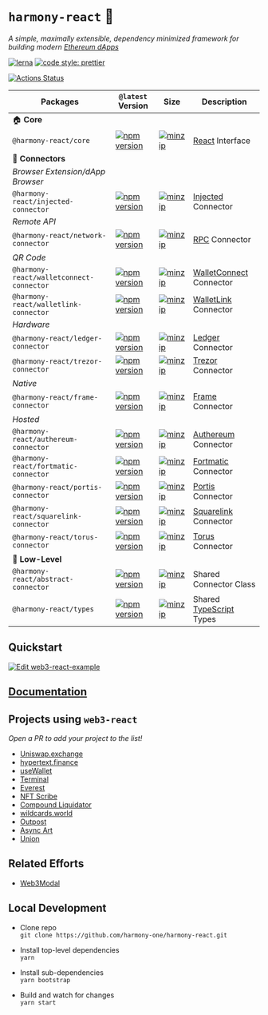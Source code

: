 # `harmony-react` 🧰

_A simple, maximally extensible, dependency minimized framework for building modern [Ethereum dApps](https://ethereum.org/beginners/)_

[![lerna](https://img.shields.io/badge/maintained%20with-lerna-cc00ff.svg)](https://lerna.js.org/)
[![code style: prettier](https://img.shields.io/badge/code_style-prettier-ff69b4.svg?style=flat-square)](https://github.com/prettier/prettier)

[![Actions Status](https://github.com/harmony-one/harmony-react/workflows/CI/badge.svg)](https://github.com/harmony-one/harmony-react/actions)

| Packages                              | `@latest` Version                                                                                                                                                         | Size                                                                                                                                                                                 | Description                                                                         |
| ------------------------------------- | ------------------------------------------------------------------------------------------------------------------------------------------------------------------------- | ------------------------------------------------------------------------------------------------------------------------------------------------------------------------------------ | ----------------------------------------------------------------------------------- |
| 🏠 **Core**                           |
| `@harmony-react/core`                    | [![npm version](https://img.shields.io/npm/v/@harmony-react/core/latest.svg)](https://www.npmjs.com/package/@harmony-react/core/v/latest)                                       | [![minzip](https://img.shields.io/bundlephobia/minzip/@harmony-react/core/latest.svg)](https://bundlephobia.com/result?p=@harmony-react/core@latest)                                       | [React](https://reactjs.org/) Interface                                             |
| 🔌 **Connectors**                     |
| _Browser Extension/dApp Browser_      |
| `@harmony-react/injected-connector`      | [![npm version](https://img.shields.io/npm/v/@harmony-react/injected-connector/latest.svg)](https://www.npmjs.com/package/@harmony-react/injected-connector/v/latest)           | [![minzip](https://img.shields.io/bundlephobia/minzip/@harmony-react/injected-connector/latest.svg)](https://bundlephobia.com/result?p=@harmony-react/injected-connector@latest)           | [Injected](https://github.com/ethereum/EIPs/blob/master/EIPS/eip-1193.md) Connector |
| _Remote API_                          |
| `@harmony-react/network-connector`       | [![npm version](https://img.shields.io/npm/v/@harmony-react/network-connector/latest.svg)](https://www.npmjs.com/package/@harmony-react/network-connector/v/latest)             | [![minzip](https://img.shields.io/bundlephobia/minzip/@harmony-react/network-connector/latest.svg)](https://bundlephobia.com/result?p=@harmony-react/network-connector@latest)             | [RPC](https://github.com/ethereum/wiki/wiki/JSON-RPC) Connector                     |
| _QR Code_                             |
| `@harmony-react/walletconnect-connector` | [![npm version](https://img.shields.io/npm/v/@harmony-react/walletconnect-connector/latest.svg)](https://www.npmjs.com/package/@harmony-react/walletconnect-connector/v/latest) | [![minzip](https://img.shields.io/bundlephobia/minzip/@harmony-react/walletconnect-connector/latest.svg)](https://bundlephobia.com/result?p=@harmony-react/walletconnect-connector@latest) | [WalletConnect](https://walletconnect.org/) Connector                               |
| `@harmony-react/walletlink-connector`    | [![npm version](https://img.shields.io/npm/v/@harmony-react/walletlink-connector/latest.svg)](https://www.npmjs.com/package/@harmony-react/walletlink-connector/v/latest)       | [![minzip](https://img.shields.io/bundlephobia/minzip/@harmony-react/walletlink-connector/latest.svg)](https://bundlephobia.com/result?p=@harmony-react/walletlink-connector@latest)       | [WalletLink](https://www.walletlink.org/#/) Connector                               |
| _Hardware_                            |
| `@harmony-react/ledger-connector`        | [![npm version](https://img.shields.io/npm/v/@harmony-react/ledger-connector/latest.svg)](https://www.npmjs.com/package/@harmony-react/ledger-connector/v/latest)               | [![minzip](https://img.shields.io/bundlephobia/minzip/@harmony-react/ledger-connector/latest.svg)](https://bundlephobia.com/result?p=@harmony-react/ledger-connector@latest)               | [Ledger](https://www.ledger.com/) Connector                                         |
| `@harmony-react/trezor-connector`        | [![npm version](https://img.shields.io/npm/v/@harmony-react/trezor-connector/latest.svg)](https://www.npmjs.com/package/@harmony-react/trezor-connector/v/latest)               | [![minzip](https://img.shields.io/bundlephobia/minzip/@harmony-react/trezor-connector/latest.svg)](https://bundlephobia.com/result?p=@harmony-react/trezor-connector@latest)               | [Trezor](https://trezor.io/) Connector                                              |
| _Native_                              |
| `@harmony-react/frame-connector`         | [![npm version](https://img.shields.io/npm/v/@harmony-react/frame-connector/latest.svg)](https://www.npmjs.com/package/@harmony-react/frame-connector/v/latest)                 | [![minzip](https://img.shields.io/bundlephobia/minzip/@harmony-react/frame-connector/latest.svg)](https://bundlephobia.com/result?p=@harmony-react/frame-connector@latest)                 | [Frame](https://frame.sh/) Connector                                                |
| _Hosted_                              |
| `@harmony-react/authereum-connector`     | [![npm version](https://img.shields.io/npm/v/@harmony-react/authereum-connector/latest.svg)](https://www.npmjs.com/package/@harmony-react/authereum-connector/v/latest)         | [![minzip](https://img.shields.io/bundlephobia/minzip/@harmony-react/authereum-connector/latest.svg)](https://bundlephobia.com/result?p=@harmony-react/authereum-connector@latest)         | [Authereum](https://authereum.org/) Connector                                       |
| `@harmony-react/fortmatic-connector`     | [![npm version](https://img.shields.io/npm/v/@harmony-react/fortmatic-connector/latest.svg)](https://www.npmjs.com/package/@harmony-react/fortmatic-connector/v/latest)         | [![minzip](https://img.shields.io/bundlephobia/minzip/@harmony-react/fortmatic-connector/latest.svg)](https://bundlephobia.com/result?p=@harmony-react/fortmatic-connector@latest)         | [Fortmatic](https://fortmatic.com/) Connector                                       |
| `@harmony-react/portis-connector`        | [![npm version](https://img.shields.io/npm/v/@harmony-react/portis-connector/latest.svg)](https://www.npmjs.com/package/@harmony-react/portis-connector/v/latest)               | [![minzip](https://img.shields.io/bundlephobia/minzip/@harmony-react/portis-connector/latest.svg)](https://bundlephobia.com/result?p=@harmony-react/portis-connector@latest)               | [Portis](https://www.portis.io/) Connector                                          |
| `@harmony-react/squarelink-connector`    | [![npm version](https://img.shields.io/npm/v/@harmony-react/squarelink-connector/latest.svg)](https://www.npmjs.com/package/@harmony-react/squarelink-connector/v/latest)       | [![minzip](https://img.shields.io/bundlephobia/minzip/@harmony-react/squarelink-connector/latest.svg)](https://bundlephobia.com/result?p=@harmony-react/squarelink-connector@latest)       | [Squarelink](https://squarelink.com/) Connector                                     |
| `@harmony-react/torus-connector`         | [![npm version](https://img.shields.io/npm/v/@harmony-react/torus-connector/latest.svg)](https://www.npmjs.com/package/@harmony-react/torus-connector/v/latest)                 | [![minzip](https://img.shields.io/bundlephobia/minzip/@harmony-react/torus-connector/latest.svg)](https://bundlephobia.com/result?p=@harmony-react/torus-connector@latest)                 | [Torus](https://tor.us/) Connector                                                  |
| 🐉 **Low-Level**                      |
| `@harmony-react/abstract-connector`      | [![npm version](https://img.shields.io/npm/v/@harmony-react/abstract-connector/latest.svg)](https://www.npmjs.com/package/@harmony-react/abstract-connector/v/latest)           | [![minzip](https://img.shields.io/bundlephobia/minzip/@harmony-react/abstract-connector/latest.svg)](https://bundlephobia.com/result?p=@harmony-react/abstract-connector@latest)           | Shared Connector Class                                                              |
| `@harmony-react/types`                   | [![npm version](https://img.shields.io/npm/v/@harmony-react/types/latest.svg)](https://www.npmjs.com/package/@harmony-react/types/v/latest)                                     | [![minzip](https://img.shields.io/bundlephobia/minzip/@harmony-react/types/latest.svg)](https://bundlephobia.com/result?p=@harmony-react/types@latest)                                     | Shared [TypeScript](https://www.typescriptlang.org/) Types                          |

## Quickstart

[![Edit web3-react-example](https://codesandbox.io/static/img/play-codesandbox.svg)](https://codesandbox.io/s/github/harmony-one/harmony-react/tree/v6/example?fontsize=14&hidenavigation=1&theme=dark)

## [Documentation](docs)

## Projects using `web3-react`

_Open a PR to add your project to the list!_

- [Uniswap.exchange](https://github.com/Uniswap/uniswap-frontend)
- [hypertext.finance](https://github.com/NoahZinsmeister/hypertext)
- [useWallet](https://github.com/aragon/use-wallet)
- [Terminal](https://blog.terminal.co/web3-react-integration/)
- [Everest](https://github.com/metacartel/everest-web-app)
- [NFT Scribe](https://github.com/conlan/nft-scribe)
- [Compound Liquidator](https://github.com/conlan/compound-liquidator)
- [wildcards.world](https://github.com/wildcards-world/ui)
- [Outpost](https://github.com/OutpostProtocol/outpost-app)
- [Async Art](https://async.art)
- [Union](https://union.finance)

## Related Efforts

- [Web3Modal](https://github.com/web3modal/web3modal)

## Local Development

- Clone repo\
  `git clone https://github.com/harmony-one/harmony-react.git`

- Install top-level dependencies\
  `yarn`

- Install sub-dependencies\
  `yarn bootstrap`

- Build and watch for changes\
  `yarn start`
